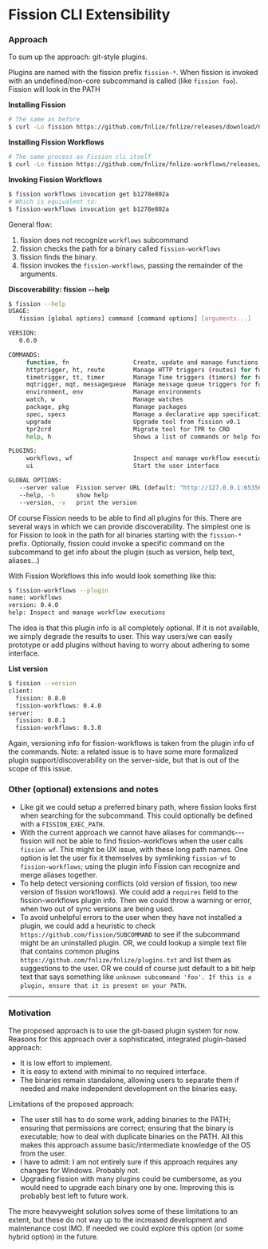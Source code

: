 # Fission CLI Extensibility

### Approach
To sum up the approach: git-style plugins.

Plugins are named with the fission prefix `fission-*`. When fission is invoked with an undefined/non-core subcommand 
is called (like `fission foo`). Fission will look in the PATH  

**Installing Fission**
```bash
# The same as before
$ curl -Lo fission https://github.com/fnlize/fnlize/releases/download/0.7.2/fission-cli-osx && chmod +x fission && sudo mv fission /usr/local/bin/
```

**Installing Fission Workflows**
```bash
# The same process as Fission cli itself
$ curl -Lo fission https://github.com/fnlize/fnlize-workflows/releases/download/0.4.0/fission-workflows-osx && chmod +x fission-workflows && sudo mv fission-workflows /usr/local/bin/
```

**Invoking Fission Workflows**
```bash
$ fission workflows invocation get b1278e802a
# Which is equivalent to:
$ fission-workflows invocation get b1278e802a
```
General flow: 
1. fission does not recognize `workflows` subcommand
2. fission checks the path for a binary called `fission-workflows`
3. fission finds the binary.
4. fission invokes the `fission-workflows`, passing the remainder of the arguments.

**Discoverability: fission --help**
```bash
$ fission --help
USAGE:
   fission [global options] command [command options] [arguments...]

VERSION:
   0.6.0

COMMANDS:
     function, fn                  Create, update and manage functions
     httptrigger, ht, route        Manage HTTP triggers (routes) for functions
     timetrigger, tt, timer        Manage Time triggers (timers) for functions
     mqtrigger, mqt, messagequeue  Manage message queue triggers for functions
     environment, env              Manage environments
     watch, w                      Manage watches
     package, pkg                  Manage packages
     spec, specs                   Manage a declarative app specification
     upgrade                       Upgrade tool from fission v0.1
     tpr2crd                       Migrate tool for TPR to CRD
     help, h                       Shows a list of commands or help for one command

PLUGINS:
     workflows, wf                 Inspect and manage workflow executions
     ui                            Start the user interface

GLOBAL OPTIONS:
   --server value  Fission server URL (default: "http://127.0.0.1:65356")
   --help, -h      show help
   --version, -v   print the version
```
Of course Fission needs to be able to find all plugins for this. There are several ways in which we can provide discoverability. The simplest one is for Fission to look in the path for all binaries starting with the `fission-*` prefix. Optionally, fission could invoke a specific command on the subcommand to get info about the plugin (such as version, help text, aliases...)

With Fission Workflows this info would look something like this: 
```bash
$ fission-workflows --plugin
name: workflows
version: 0.4.0
help: Inspect and manage workflow executions
```
The idea is that this plugin info is all completely optional. 
If it is not available, we simply degrade the results to user. 
This way users/we can easily prototype or add plugins without having to worry about adhering to some interface.

**List version**
```bash
$ fission --version
client: 
  fission: 0.8.0
  fission-workflows: 0.4.0
server:
  fission: 0.8.1
  fission-workflows: 0.3.0
```
Again, versioning info for fission-workflows is taken from the plugin info of the commands. 
Note: a related issue is to have some more formalized plugin support/discoverability on the server-side, 
but that is out of the scope of this issue.

### Other (optional) extensions and notes
- Like git we could setup a preferred binary path, where fission looks first when searching for the subcommand. 
This could optionally be defined with a `FISSION_EXEC_PATH`.
- With the current approach we cannot have aliases for commands---fission will not be able to find fission-workflows 
when the user calls `fission wf`. This might be UX issue, with these long path names. One option is let the user fix 
it themselves by symlinking `fission-wf` to `fission-workflows`; using the plugin info Fission can recognize and 
merge aliases together.
- To help detect versioning conflicts (old version of fission, too new version of fission workflows). We could add 
a `requires` field to the fission-workflows plugin info. Then we could throw a warning or error, when two out of sync 
versions are being used. 
- To avoid unhelpful errors to the user when they have not installed a plugin, we could add a heuristic to check 
`https://github.com/fission/SUBCOMMAND` to see if the subcommand might be an uninstalled plugin. 
OR, we could lookup a simple text file that contains common plugins `https://github.com/fnlize/fnlize/plugins.txt` 
and list them as suggestions to the user. OR we could of course just default to a bit help text that says something 
like `unknown subcommand 'foo'. If this is a plugin, ensure that it is present on your PATH`.

---

### Motivation

The proposed approach is to use the git-based plugin system for now. Reasons for this approach over a sophisticated, 
integrated plugin-based approach:
- It is low effort to implement.
- It is easy to extend with minimal to no required interface.
- The binaries remain standalone, allowing users to separate them if needed and make independent development on the 
binaries easy.

Limitations of the proposed approach:
- The user still has to do some work, adding binaries to the PATH; ensuring that permissions are correct; ensuring 
that the binary is executable; how to deal with duplicate binaries on the PATH. All this makes this approach assume 
basic/intermediate knowledge of the OS from the user.
- I have to admit: I am not entirely sure if this approach requires any changes for Windows. Probably not.
- Upgrading fission with many plugins could be cumbersome, as you would need to upgrade each binary one by one. 
Improving this is probably best left to future work.


The more heavyweight solution solves some of these limitations to an extent, but these do not way up to the increased 
development and maintenance cost IMO. If needed we could explore this option (or some hybrid option) in the future.

